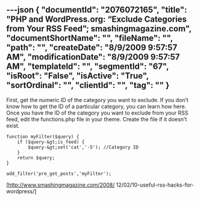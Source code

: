 ---json
{
  "documentId": "2076072165",
  "title": "PHP and WordPress.org: “Exclude Categories from Your RSS Feed”; smashingmagazine.com",
  "documentShortName": "",
  "fileName": "",
  "path": "",
  "createDate": "8/9/2009 9:57:57 AM",
  "modificationDate": "8/9/2009 9:57:57 AM",
  "templateId": "",
  "segmentId": "67",
  "isRoot": "False",
  "isActive": "True",
  "sortOrdinal": "",
  "clientId": "",
  "tag": ""
}
---

First, get the numeric ID of the category you want to exclude. If you don’t know how to get the ID of a particular category, you can learn how here. Once you have the ID of the category you want to exclude from your RSS feed, edit the functions.php file in your theme. Create the file if it doesn’t exist.

    function myFilter($query) {
        if ($query-&gt;is_feed) {
            $query-&gt;set('cat','-5'); //Category ID
        }
        return $query;
    }

    add_filter('pre_get_posts','myFilter');

[http://www.smashingmagazine.com/2008/
    12/02/10-useful-rss-hacks-for-wordpress/]
